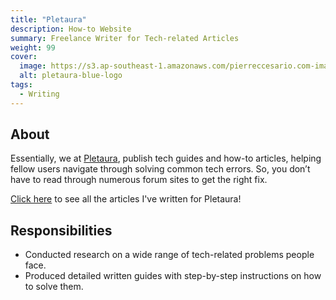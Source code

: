 ```yaml
---
title: "Pletaura"
description: How-to Website
summary: Freelance Writer for Tech-related Articles
weight: 99
cover:
  image: https://s3.ap-southeast-1.amazonaws.com/pierreccesario.com-images/experience/pletaura/pletaura-logo.webp
  alt: pletaura-blue-logo
tags:
  - Writing
---
```


## About

Essentially, we at [Pletaura](https://pletaura.com/), publish tech guides and how-to articles, helping fellow users navigate through solving common tech errors. So, you don’t have to read through numerous forum sites to get the right fix.

[Click here](https://pletaura.com/author/pierreccesario/) to see all the articles I've written for Pletaura!

## Responsibilities

- Conducted research on a wide range of tech-related problems people face.
- Produced detailed written guides with step-by-step instructions on how to solve them.

